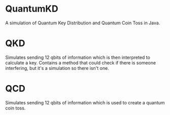 # QuantumKD
A simulation of Quantum Key Distribution and Quantum Coin Toss in Java. 

# QKD
Simulates sending 12 qbits of information which is then interpreted to calculate a key. 
Contains a method that could check if there is someone interfering, but it's a simulation so there isn't one.

# QCD
Simulates sending 12 qbits of information which is used to create a quantum coin toss.
